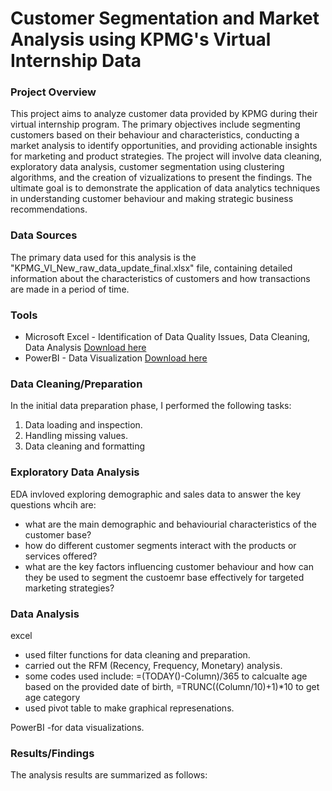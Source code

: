 # Customer Segmentation and Market Analysis using KPMG's Virtual Internship Data

### Project Overview

This project aims to analyze customer data provided by KPMG during their virtual internship program. The primary objectives include segmenting customers based on their behaviour and characteristics, conducting a market analysis to identify opportunities, and providing actionable insights for marketing and product strategies. The project will involve data cleaning, exploratory data analysis, customer segmentation using clustering algorithms, and the creation of vizualizations to present the findings. The ultimate goal is to demonstrate the application of data analytics techniques in understanding customer behaviour and making strategic business recommendations. 

### Data Sources 

The primary data used for this analysis is the "KPMG_VI_New_raw_data_update_final.xlsx" file, containing detailed information about the characteristics of customers and how transactions are made in a period of time.

### Tools

- Microsoft Excel - Identification of Data Quality Issues, Data Cleaning, Data Analysis [Download here](https://microsoft.com/excel)
- PowerBI - Data Visualization [Download here](https://powerbi.microsoft.com/)

### Data Cleaning/Preparation

In the initial data preparation phase, I performed the following tasks:
1. Data loading and inspection.
2. Handling missing values.
3. Data cleaning and formatting

### Exploratory Data Analysis

EDA invloved exploring demographic and sales data to answer the key questions whcih are:

- what are the main demographic and behaviourial characteristics of the customer base?
- how do different customer segments interact with the products or services offered?
- what are the key factors influencing customer behaviour and how can they be used to segment the custoemr base effectively for targeted marketing strategies?

### Data Analysis

excel
- used filter functions for data cleaning and preparation.
- carried out the RFM (Recency, Frequency, Monetary) analysis.
- some codes used include: =(TODAY()-Column)/365 to calcualte age based on the provided date of birth, =TRUNC((Column/10)+1)*10 to get age category
- used pivot table to make graphical represenations. 

PowerBI
-for data visualizations. 

### Results/Findings

The analysis results are summarized as follows:


